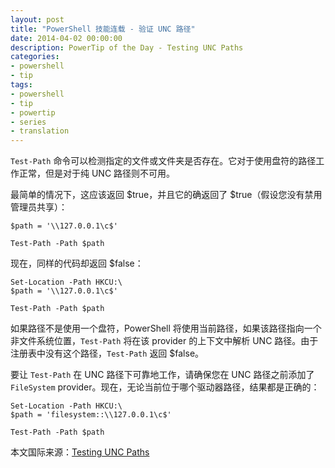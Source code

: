 ```yaml
---
layout: post
title: "PowerShell 技能连载 - 验证 UNC 路径"
date: 2014-04-02 00:00:00
description: PowerTip of the Day - Testing UNC Paths
categories:
- powershell
- tip
tags:
- powershell
- tip
- powertip
- series
- translation
---
```

`Test-Path` 命令可以检测指定的文件或文件夹是否存在。它对于使用盘符的路径工作正常，但是对于纯 UNC 路径则不可用。

最简单的情况下，这应该返回 $true，并且它的确返回了 $true（假设您没有禁用管理员共享）：

    $path = '\\127.0.0.1\c$'
    
    Test-Path -Path $path 

现在，同样的代码却返回 $false：

    Set-Location -Path HKCU:\
    $path = '\\127.0.0.1\c$'
    
    Test-Path -Path $path 

如果路径不是使用一个盘符，PowerShell 将使用当前路径，如果该路径指向一个非文件系统位置，`Test-Path` 将在该 provider 的上下文中解析 UNC 路径。由于注册表中没有这个路径，`Test-Path` 返回 $false。

要让 `Test-Path` 在 UNC 路径下可靠地工作，请确保您在 UNC 路径之前添加了 `FileSystem` provider。现在，无论当前位于哪个驱动器路径，结果都是正确的：

    Set-Location -Path HKCU:\
    $path = 'filesystem::\\127.0.0.1\c$'
    
    Test-Path -Path $path 

<!--more-->
本文国际来源：[Testing UNC Paths](http://community.idera.com/powershell/powertips/b/tips/posts/testing-unc-paths)
